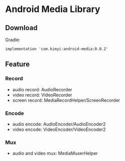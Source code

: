 # Android Media Library

## Download
Gradle:
```
implementation 'com.kimyi:android-media:0.0.2'
```

## Feature
### Record
- audio record: AudioRecorder
- video record: VideoRecorder
- screen record: MediaRecordHelper/ScreenRecorder
### Encode
- audio encode: AudioEncoder/AudioEncoder2
- video encode: VideoEncoder/VideoEncoder2
### Mux
- audio and video mux: MediaMuxerHelper